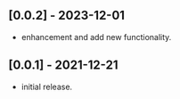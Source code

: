 ## [0.0.2] - 2023-12-01

* enhancement and add new functionality.

## [0.0.1] - 2021-12-21

* initial release.